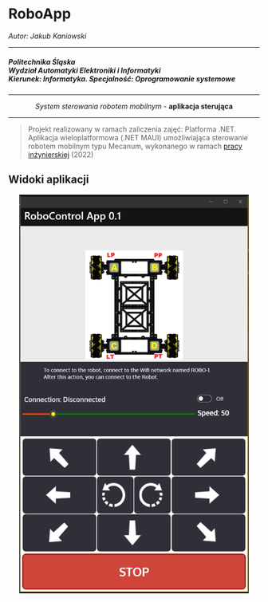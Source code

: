 # __RoboApp__

<p align="left"><i>Autor: Jakub Kaniowski</i></p>

<hr/>
<h5>Politechnika Śląska</br>
Wydział Automatyki Elektroniki i Informatyki</br>
Kierunek: Informatyka. Specjalność: Oprogramowanie systemowe</h5>


<hr/>
<p align="center"><i> System sterowania robotem mobilnym </i>- <b>aplikacja sterująca</b> </p>
<hr/>

> Projekt realizowany w ramach zaliczenia zajęć: Platforma .NET. Aplikacja wieloplatformowa (.NET MAUI) umożliwiająca sterowanie robotem mobilnym typu Mecanum, wykonanego w ramach [pracy inżynierskiej](https://github.com/kakubus/EngineerProject_View/) (2022)
## Widoki aplikacji
<p align="center">
<img width="460" height="800" src="https://github.com/kakubus/EngineerProject_App/blob/main/Robot1/Resources/Images/disconnected_app.png?raw=true">

</p>
